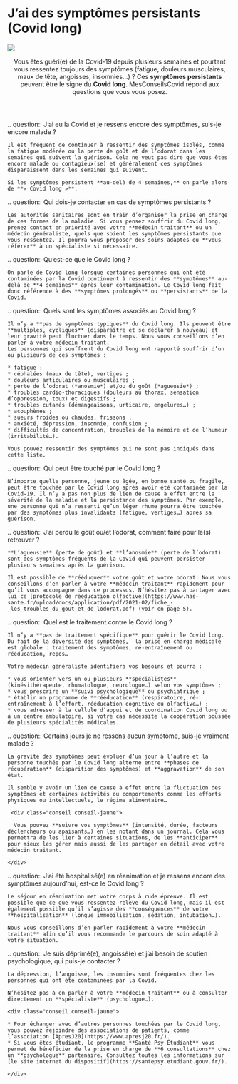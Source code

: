 # J’ai des symptômes persistants (Covid long)

<img src="illustrations/covid.svg">

<header>
    <p class="big">Vous êtes guéri(e) de la Covid-19 depuis plusieurs semaines et pourtant vous ressentez toujours des symptômes (fatigue, douleurs musculaires, maux de tête, angoisses, insomnies…) ? Ces <strong>symptômes persistants</strong> peuvent être le signe du <strong>Covid long</strong>. MesConseilsCovid répond aux questions que vous vous posez.</p>
</header>

<div itemscope itemtype="https://schema.org/FAQPage">

.. question:: J’ai eu la Covid et je ressens encore des symptômes, suis-je encore malade ?

    Il est fréquent de continuer à ressentir des symptômes isolés, comme la fatigue modérée ou la perte de goût et de l’odorat dans les semaines qui suivent la guérison. Cela ne veut pas dire que vous êtes encore malade ou contagieux(se) et généralement ces symptômes disparaissent dans les semaines qui suivent.

    Si les symptômes persistent **au-delà de 4 semaines,** on parle alors de **« Covid long »**.

.. question:: Qui dois-je contacter en cas de symptômes persistants ?

    Les autorités sanitaires sont en train d’organiser la prise en charge de ces formes de la maladie. Si vous pensez souffrir du Covid long, prenez contact en priorité avec votre **médecin traitant** ou un médecin généraliste, quels que soient les symptômes persistants que vous ressentez. Il pourra vous proposer des soins adaptés ou **vous référer** à un spécialiste si nécessaire.

.. question:: Qu’est-ce que le Covid long ?

    On parle de Covid long lorsque certaines personnes qui ont été contaminées par la Covid continuent à ressentir des **symptômes** au-delà de **4 semaines** après leur contamination. Le Covid long fait donc référence à des **symptômes prolongés** ou **persistants** de la Covid.

.. question:: Quels sont les symptômes associés au Covid long ?

    Il n’y a **pas de symptômes typiques** du Covid long. Ils peuvent être **multiples, cycliques** (disparaître et se déclarer à nouveau) et leur gravité peut fluctuer dans le temps. Nous vous conseillons d’en parler à votre médecin traitant.
    Les personnes qui souffrent du Covid long ont rapporté souffrir d’un ou plusieurs de ces symptômes :

    * fatigue ;
    * céphalées (maux de tête), vertiges ;
    * douleurs articulaires ou musculaires ;
    * perte de l’odorat (*anosmie*) et/ou du goût (*agueusie*) ;
    * troubles cardio-thoraciques (douleurs au thorax, sensation d’oppression, toux) et digestifs ;
    * troubles cutanés (démangeaisons, urticaire, engelures…) ;
    * acouphènes ;
    * sueurs froides ou chaudes, frissons ;
    * anxiété, dépression, insomnie, confusion ;
    * difficultés de concentration, troubles de la mémoire et de l’humeur (irritabilité…).

    Vous pouvez ressentir des symptômes qui ne sont pas indiqués dans cette liste.

.. question:: Qui peut être touché par le Covid long ?

    N’importe quelle personne, jeune ou âgée, en bonne santé ou fragile, peut être touchée par le Covid long après avoir été contaminée par la Covid-19. Il n’y a pas non plus de lien de cause à effet entre la sévérité de la maladie et la persistance des symptômes. Par exemple, une personne qui n’a ressenti qu’un léger rhume pourra être touchée par des symptômes plus invalidants (fatigue, vertiges…) après sa guérison.

.. question:: J’ai perdu le goût ou/et l’odorat, comment faire pour le(s) retrouver ?

    **L’agueusie** (perte de goût) et **l’anosmie** (perte de l’odorat) sont des symptômes fréquents de la Covid qui peuvent persister plusieurs semaines après la guérison.

    Il est possible de **rééduquer** votre goût et votre odorat. Nous vous conseillons d’en parler à votre **médecin traitant** rapidement pour qu’il vous accompagne dans ce processus. N’hésitez pas à partager avec lui ce [protocole de rééducation olfactive](https://www.has-sante.fr/upload/docs/application/pdf/2021-02/fiche_-_les_troubles_du_gout_et_de_lodorat.pdf) (voir en page 5).

.. question:: Quel est le traitement contre le Covid long ?

    Il n’y a **pas de traitement spécifique** pour guérir le Covid long. Du fait de la diversité des symptômes,  la prise en charge médicale est globale : traitement des symptômes, ré-entraînement ou rééducation, repos…

    Votre médecin généraliste identifiera vos besoins et pourra :

    * vous orienter vers un ou plusieurs **spécialistes** (kinésithérapeute, rhumatologue, neurologue…) selon vos symptômes ;
    * vous prescrire un **suivi psychologique** ou psychiatrique ;
    * établir un programme de **rééducation** (respiratoire, ré-entraînement à l’effort, rééducation cognitive ou olfactive…) ;
    * vous adresser à la cellule d’appui et de coordination Covid long ou à un centre ambulatoire, si votre cas nécessite la coopération poussée de plusieurs spécialités médicales.

.. question:: Certains jours je ne ressens aucun symptôme, suis-je vraiment malade ?

    La gravité des symptômes peut évoluer d’un jour à l’autre et la personne touchée par le Covid long alterne entre **phases de récupération** (disparition des symptômes) et **aggravation** de son état.

    Il semble y avoir un lien de cause à effet entre la fluctuation des symptômes et certaines activités ou comportements comme les efforts physiques ou intellectuels, le régime alimentaire…

     <div class="conseil conseil-jaune">

      Vous pouvez **suivre vos symptômes** (intensité, durée, facteurs déclencheurs ou apaisants…) en les notant dans un journal. Cela vous permettra de les lier à certaines situations, de les **anticiper** pour mieux les gérer mais aussi de les partager en détail avec votre médecin traitant.

    </div>

.. question:: J’ai été hospitalisé(e) en réanimation et je ressens encore des symptômes aujourd’hui, est-ce le Covid long ?

    Le séjour en réanimation met votre corps à rude épreuve. Il est possible que ce que vous ressentez relève du Covid long, mais il est également possible qu’il s’agisse des **conséquences** de votre **hospitalisation** (longue immobilisation, sédation, intubation…).

    Nous vous conseillons d’en parler rapidement à votre **médecin traitant** afin qu’il vous recommande le parcours de soin adapté à votre situation.

.. question:: Je suis déprimé(e), angoissé(e) et j’ai besoin de soutien psychologique, qui puis-je contacter ?

    La dépression, l’angoisse, les insomnies sont fréquentes chez les personnes qui ont été contaminées par la Covid.

    N’hésitez pas à en parler à votre **médecin traitant** ou à consulter directement un **spécialiste** (psychologue…).

    <div class="conseil conseil-jaune">

    * Pour échanger avec d’autres personnes touchées par le Covid long, vous pouvez rejoindre des associations de patients, comme l’association [ApresJ20](https://www.apresj20.fr/).
    * Si vous êtes étudiant, le programme **Santé Psy Étudiant** vous permet de bénéficier de la prise en charge de **6 consultations** chez un **psychologue** partenaire. Consultez toutes les informations sur [le site internet du dispositif](https://santepsy.etudiant.gouv.fr/).

    </div>

</div>
